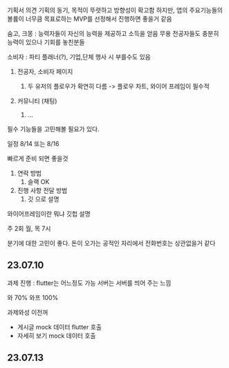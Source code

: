 
기획서 의견 
기획의 동기, 목적이 뚜렷하고 방향성이 확고함
하지만, 앱의 주요기능들의 볼륨이 너무큼 목표로하는 MVP를 선정해서 진행하면 좋을거 같음

숨고, 크몽 : 능력자들이 자신의 능력을 제공하고 소득을 얻음
	무용 전공자들도 충분히 능력이 있으나 기회를 놓친분들 


소비자 : 파티 플래너(?), 기업,단체 행사 시 부를수도 있음

1. 전공자, 소비자 페이지 
	1. 두 유저의 플로우가 확연히 다름 -> 플로우 차트, 와이어 프레임이 필수적

1. 커뮤니티 (채팅)
	1. ...

필수 기능들을 고민해볼 필요가 있다.

일정 
8/14 또는 8/16

빠르게 준비 되면 좋을것
1. 연락 방법
	1. 슬랙 OK
2. 진행 사항 전달 방법
	1. 깃 으로 설명 


와이어프레임이란 뭐냐
깃헙 설명 

주 2회
월, 목 7시


분기에 대한 고민이 좋다.
돈이 오가는 공적인 자리에서 전화번호는 상관없을거 같다

## 23.07.10
과제 진행 :
	flutter는 어느정도 가능
	서버는 서버를 띄어 주는 느낌

와 70%
와프 100% 

과제와성 이전꺼
- 게시글 mock 데이터 flutter 호출
- 자세히 보기 mock 데이터 호출


## 23.07.13